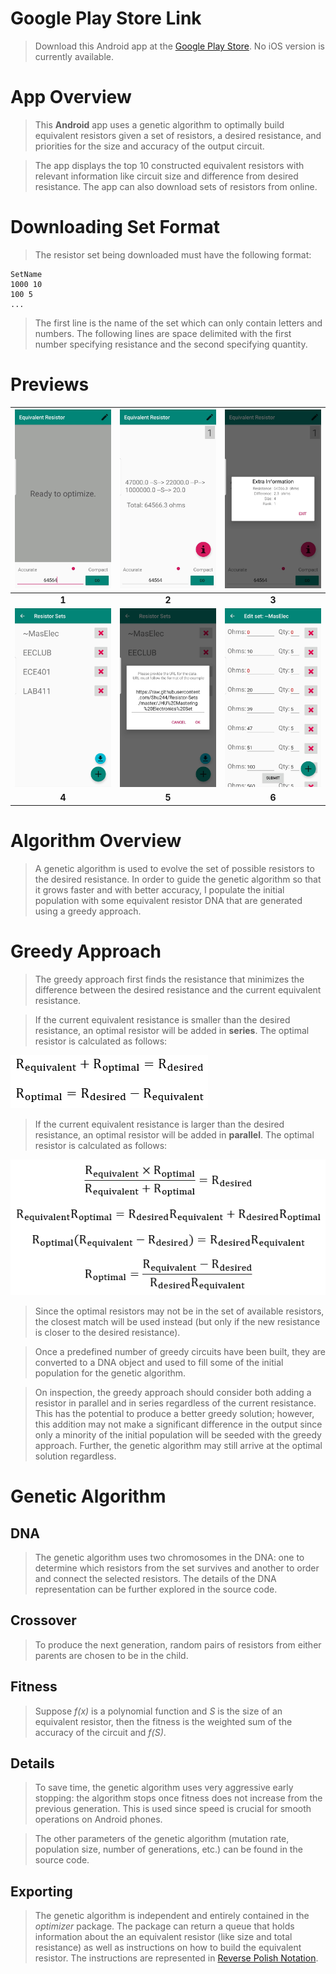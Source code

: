 # Google Play Store Link

> Download this Android app at the [Google Play Store](...). No iOS version is currently available. 

# App Overview

> This **Android** app uses a genetic algorithm to optimally build equivalent resistors given a set of resistors, a desired resistance, and priorities for the size and accuracy of the output circuit. 

> The app displays the top 10 constructed equivalent resistors with relevant information like circuit size and difference from desired resistance. The app can also download sets of resistors from online. 

# Downloading Set Format

> The resistor set being downloaded must have the following format:

```
SetName
1000 10
100 5
...
```

> The first line is the name of the set which can only contain letters and numbers. The following lines are space delimited with the first number specifying resistance and the second specifying quantity. 

# Previews

| <img src=".\images\App\1.jpg" style="zoom:30%;" /> | <img src=".\images\App\2.jpg" style="zoom:30%;" /> | <img src=".\images\App\3.jpg" style="zoom:30%;" /> |
| :------------------------------------------------: | :------------------------------------------------: | :------------------------------------------------: |
|                       **1**                        |                       **2**                        |                       **3**                        |
| <img src=".\images\App\4.jpg" style="zoom:30%;" /> | <img src=".\images\App\5.jpg" style="zoom:30%;" /> | <img src=".\images\App\6.jpg" style="zoom:30%;" /> |
|                       **4**                        |                       **5**                        |                       **6**                        |



# Algorithm Overview

> A genetic algorithm is used to evolve the set of possible resistors to the desired resistance. In order to guide the genetic algorithm so that it grows faster and with better accuracy, I populate the initial population with some equivalent resistor DNA that are generated using a greedy approach. 

# Greedy Approach

> The greedy approach first finds the resistance that minimizes the difference between the desired resistance and the current equivalent resistance. 

> If the current equivalent resistance is smaller than the desired resistance, an optimal resistor will be added in **series**. The optimal resistor is calculated as follows:

![series equation](./images/Equations/series_equation.PNG)

> If the current equivalent resistance is larger than the desired resistance, an optimal resistor will be added in **parallel**. The optimal resistor is calculated as follows:

![series equation](./images/Equations/parallel_equation.PNG)

> Since the optimal resistors may not be in the set of available resistors, the closest match will be used instead (but only if the new resistance is closer to the desired resistance).

> Once a predefined number of greedy circuits have been built, they are converted to a DNA object and used to fill some of the initial population for the genetic algorithm.

> On inspection, the greedy approach should consider both adding a resistor in parallel and in series regardless of the current resistance. This has the potential to produce a better greedy solution; however, this addition may not make a significant difference in the output since only a minority of the initial population will be seeded with the greedy approach. Further, the genetic algorithm may still arrive at the optimal solution regardless.    

# Genetic Algorithm

## DNA

> The genetic algorithm uses two chromosomes in the DNA: one to determine which resistors from the set survives and another to order and connect the selected resistors. The details of the DNA representation can be further explored in the source code.

## Crossover

> To produce the next generation, random pairs of resistors from either parents are chosen to be in the child. 

## Fitness

> Suppose *f(x)* is a polynomial function and *S* is the size of an equivalent resistor, then the fitness is the weighted sum of the accuracy of the circuit and *f(S)*.  

## Details

> To save time, the genetic algorithm uses very aggressive early stopping: the algorithm stops once fitness does not increase from the previous generation. This is used since speed is crucial for smooth operations on Android phones. 

> The other parameters of the genetic algorithm (mutation rate, population size, number of generations, etc.) can be found in the source code. 

## Exporting

> The genetic algorithm is independent and entirely contained in the *optimizer* package. The package can return a queue that holds information about the an equivalent resistor (like size and total resistance) as well as instructions on how to build the equivalent resistor. The instructions are represented in [Reverse Polish Notation](https://en.wikipedia.org/wiki/Reverse_Polish_notation ).